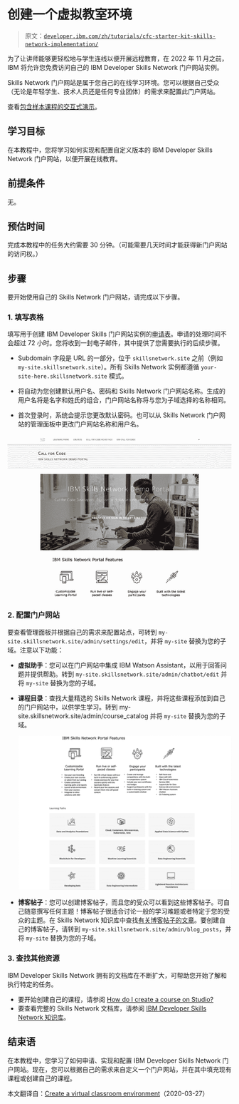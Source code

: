 # 创建一个虚拟教室环境

> 原文：[`developer.ibm.com/zh/tutorials/cfc-starter-kit-skills-network-implementation/`](https://developer.ibm.com/zh/tutorials/cfc-starter-kit-skills-network-implementation/)

为了让讲师能够更轻松地与学生连线以便开展远程教育，在 2022 年 11 月之前，IBM 将允许您免费访问自己的 IBM Developer Skills Network 门户网站实例。

Skills Network 门户网站是属于您自己的在线学习环境。您可以根据自己受众（无论是年轻学生、技术人员还是任何专业团体）的需求来配置此门户网站。

查看[包含样本课程的交互式演示](https://callforcode.skillsnetwork.site/)。

## 学习目标

在本教程中，您将学习如何实现和配置自定义版本的 IBM Developer Skills Network 门户网站，以便开展在线教育。

## 前提条件

无。

## 预估时间

完成本教程中的任务大约需要 30 分钟。（可能需要几天时间才能获得新门户网站的访问权。）

## 步骤

要开始使用自己的 Skills Network 门户网站，请完成以下步骤。

### 1\. 填写表格

填写用于创建 IBM Developer Skills 门户网站实例的[申请表](https://developer.ibm.com/call-for-code-request-for-on-line-learning-portal/)。申请的处理时间不会超过 72 小时。您将收到一封电子邮件，其中提供了您需要执行的后续步骤。

*   Subdomain 字段是 URL 的一部分，位于 `skillsnetwork.site` 之前（例如 `my-site.skillsnetwork.site`）。所有 Skills Network 实例都遵循 `your-site-here.skillsnetwork.site` 模式。

*   将自动为您创建默认用户名、密码和 Skills Network 门户网站名称。生成的用户名将是名字和姓氏的组合，门户网站名称将与您为子域选择的名称相同。

*   首次登录时，系统会提示您更改默认密码。也可以从 Skills Network 门户网站的管理面板中更改门户网站名称和用户名。

![IBM Developer Skills Network 门户网站](img/0ca7eaac9cbc6011b4dbfe1e57bba8e5.png)

### 2\. 配置门户网站

要查看管理面板并根据自己的需求来配置站点，可转到 `my-site.skillsnetwork.site/admin/settings/edit`，并将 `my-site` 替换为您的子域。注意以下功能：

*   **虚拟助手**：您可以在门户网站中集成 IBM Watson Assistant，以用于回答问题并提供帮助。转到 `my-site.skillsnetwork.site/admin/chatbot/edit` 并将 `my-site` 替换为您的子域。

*   **课程目录**：查找大量精选的 Skills Network 课程，并将这些课程添加到自己的门户网站中，以供学生学习。转到 my-site.skillsnetwork.site/admin/course_catalog 并将 `my-site` 替换为您的子域。

    ![从课程目录中选择课程](img/6c7d56395bc73dc330a93ff189bb6cb4.png)

*   **博客帖子**：您可以创建博客帖子，而且您的受众可以看到这些博客帖子。可自己随意撰写任何主题！博客帖子很适合讨论一般的学习难题或者特定于您的受众的主题。在 Skills Network 知识库中查找[有关博客帖子的文章](https://support.skillsnetwork.site/knowledgebase/articles/1934698-enabling-and-using-the-blog-posts-feature)。要创建自己的博客帖子，请转到 `my-site.skillsnetwork.site/admin/blog_posts`，并将 `my-site` 替换为您的子域。

### 3\. 查找其他资源

IBM Developer Skills Network 拥有的文档库在不断扩大，可帮助您开始了解和执行特定的任务。

*   要开始创建自己的课程，请参阅 [How do I create a course on Studio?](https://support.skillsnetwork.site/knowledgebase/articles/1906603-how-do-i-create-a-course-on-studio)
*   要查看完整的 Skills Network 文档库，请参阅 [IBM Developer Skills Network 知识库](https://support.skillsnetwork.site/knowledgebase)。

## 结束语

在本教程中，您学习了如何申请、实现和配置 IBM Developer Skills Network 门户网站。现在，您可以根据自己的需求来自定义一个门户网站，并在其中填充现有课程或创建自己的课程。

本文翻译自：[Create a virtual classroom environment](https://developer.ibm.com/tutorials/cfc-starter-kit-skills-network-implementation/)（2020-03-27）